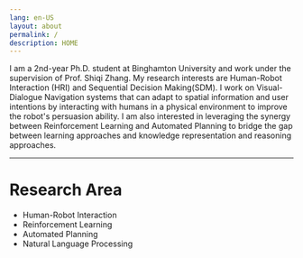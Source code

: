 ```yaml
---
lang: en-US
layout: about
permalink: /
description: HOME
---
```



I am a 2nd-year Ph.D. student at Binghamton University and work under the supervision of Prof. Shiqi Zhang.
My research interests are Human-Robot Interaction (HRI) and Sequential Decision Making(SDM).
I work on Visual-Dialogue Navigation systems that can adapt to spatial information and user intentions by interacting with humans in a
physical environment to improve the robot's persuasion ability.
I am also interested in leveraging the synergy between Reinforcement Learning and Automated Planning to bridge the gap between learning approaches and knowledge representation and reasoning approaches.

<!--
I research on a Dialog-Navigation problem. We learned Dialog and Navigation in this cource. Navigation is a combination research on those two conventional research. In our research, we focus on the robot which can convince a human to make a good decision in a scenario where the human and the robot move around and they sometimes conversate.


As you learned in this cource, dialog is conducted in a loop of human and robot. Navigation is that a robot moves around an environment. In conventional research, dialog took place in a fixed location, and neither a human nor a robot move. Dialog-Navigation is a combination research on those two conventional research. There are two types of researches on Dialog-Navigation.
-->

----

# Research Area
* Human-Robot Interaction
* Reinforcement Learning
* Automated Planning
* Natural Language Processing
